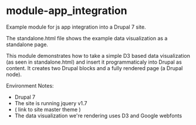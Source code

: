 # module-app_integration
Example module for js app integration into a Drupal 7 site.

The standalone.html file shows the example data visualization as a standalone page.

This module demonstrates how to take a simple D3 based data visualization (as seen in standalone.html) and insert it programmaticaly into Drupal as content. It creates two Drupal blocks and a fully rendered page (a Drupal node).

Environment Notes:

* Drupal 7
* The site is running jquery v1.7
* ( link to site master theme )
* The data visualization we're rendering uses D3 and Google webfonts
